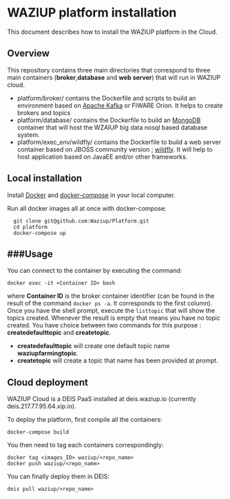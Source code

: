 
WAZIUP platform installation
============================

This document describes how to install the WAZIUP platform in the Cloud.

Overview
--------

This repository contains three main directories that correspond to three main containers (**broker**,**database** and **web server**) that will run in WAZIUP cloud.

* platform/broker/ contains the Dockerfile and scripts to build an environment based on [Apache Kafka](http://kafka.apache.org/) or FIWARE Orion. It helps to create brokers and topics
* platform/database/ contains the Dockerfile to build an [MongoDB](https://www.mongodb.com/) container that will host the WZAIUP big data nosql based database system.
* platform/exec_env/wildfly/ contains the  Dockerfile to build a web server container based on JBOSS community version ; [wildfly](https://www.mongodb.com/). It will help to host application based on JavaEE and/or other frameworks.


Local installation
------------------

Install [Docker](https://docs.docker.com/) and [docker-compose](https://docs.docker.com/compose/install/) in your local computer.


Run all docker images all at once with docker-compose:
```
  git clone git@github.com:Waziup/Platform.git
  cd platform
  docker-compose up
```

###Usage
-----

You can connect to the container by executing the command:
```
docker exec -it <Container ID> bash
```
where **Container ID** is the broker container identifier (can be found in the result of the command `docker ps -a`.
It corresponds to the first column).
Once you have the shell prompt, execute the `listtopic` that will show the topics created.
Whenever the result is empty that means you have no topic created.
You have choice between two commands for this purpose : **createdefaulttopic** and **createtopic**.

- **createdefaulttopic** will create one default topic name **waziupfarmingtopic**.
- **createtopic** will create a topic that name has been provided at prompt.


Cloud deployment
----------------

WAZIUP Cloud is a DEIS PaaS installed at deis.waziup.io (currently deis.217.77.95.64.xip.io).

To deploy the platform, first compile all the containers:

```
docker-compose build
```
You then need to tag each containers correspondingly:
```
docker tag <images_ID> waziup/<repo_name>
docker push waziup/<repo_name>
```
You can finally deploy them in DEIS:
```
deis pull waziup/<repo_name>
```




